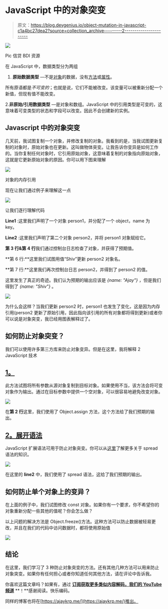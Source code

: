 # JavaScript 中的对象突变

> 原文：<https://blog.devgenius.io/object-mutation-in-javascript-c1a4bc27dea2?source=collection_archive---------2----------------------->

![](img/9bbf900ea08b5316612a70ed3f34c807.png)

Pic 信贷 BDI 资源

在 JavaScript 中，数据类型分为两组

1.  **原始数据类型** —不是[对象](https://developer.mozilla.org/en-US/docs/Glossary/Object)的数据，没有[方法](https://developer.mozilla.org/en-US/docs/Glossary/Method)或[属性](https://developer.mozilla.org/en-US/docs/Glossary/property/JavaScript)。

所有原语都是*不可变的*；也就是说，它们不能被改变。该变量可以被重新分配一个新值，但现有值不能改变。

2.**非原始/引用数据类型** —是对象和数组。JavaScript 中的引用类型是可变的，这意味着可变类型的状态和字段可以改变。因此不会创建新的实例。

## Javascript 中的对象突变

几天前，我试图复制一个对象，并修改复制的对象。我看到的是，当我试图更新复制的对象时，原始对象也在更新。这叫做物体突变。让我告诉你变异是如何工作的。当你复制任何对象时，它引用原始对象，这意味着复制的对象指向原始对象，这就是它更新原始对象的原因。你可以用下图来理解

![](img/aa7465c269379e3f0130fdbc048c13f7.png)

对象的内存引用

现在让我们通过例子来理解这一点

![](img/b97cbfbd8f8a1eb5a4a356ae17441bba.png)

让我们逐行理解代码

**Line1** :这里我们声明了一个对象 person1，并分配了一个 object，name 为 key。

**Line2** :这里我们声明了第二个对象 person2，并将 person1 对象赋给它。

**第 3 行&第 4 行**我们通过控制台日志检查了对象，并获得了预期值。

**第 6 行:**这里我们试图用值“Shiv”更新 person2 对象名。

**第 7 行:**这里我们再次控制台日志 person2，并得到了 person2 的值。

这里发生了真正的奇迹。我们认为预期的输出应该是 *{name: "Ajay"}* ，但是我们得到了 *{name: "Shiv"}* 。

![](img/7eddbb82b689fd9c98fe63e10f0c49f4.png)

为什么会这样？当我们更新 person2 时，person1 也发生了变化，这是因为内存引用(person2 更新了原始引用，因此指向该引用的所有对象都将得到更新)或者你可以说是对象突变，我已经用图表解释过了。

## 如何防止对象突变？

我们可以使用许多第三方库来防止对象变异。但是在这里，我将解释 2 JavaScript 技术

## [**1。**](https://developer.mozilla.org/en-US/docs/Web/JavaScript/Reference/Global_Objects/Object/assign)

此方法试图将所有参数从源对象复制到目标对象。如果使用不当，该方法会将可变对象作为输出。通过在目标参数中提供一个空对象，可以很容易地避免改变对象。

![](img/17eab1eca855c68d7e65b2cd94a46204.png)

在**第 2 行**这里，我们使用了 Object.assign 方法，这个方法给了我们预期的输出。

## [**2。展开语法**](https://developer.mozilla.org/en-US/docs/Web/JavaScript/Reference/Operators/Spread_syntax)

JavaScript 扩展语法可用于防止对象突变。你可以从[这里](https://developer.mozilla.org/en-US/docs/Web/JavaScript/Reference/Operators/Spread_syntax)了解更多关于 spread 语法的知识。

![](img/70edad1a9fb78f148043678b7d6b2d09.png)

在这里的 **line2** 中，我们使用了 spread 语法，这给了我们预期的输出。

## **如何防止单个对象上的变异？**

在上面的例子中，我们试图修改 const 对象。如果你有一个要求，你不希望你的对象重新分配一些其他的值呢？你会怎么做？

以上问题的解决方法是 Object.freeze()方法。这种方法可以防止数据被轻易更改，并且在我们的代码中访问数据时，都将使用原始值

![](img/ecac87c09cc35dc4fb974d40e07a6d36.png)

## **结论**

在这里，我们学习了 3 种防止对象突变的方法。还有其他几种方法可以用来防止对象突变。如果你有任何担心或者你知道任何其他方法，请在评论中告诉我。

你喜欢这篇文章吗？如果有，通过 [**订阅获取更多类似内容解码，我们的 YouTube 频道**](https://www.youtube.com/@codingwithkrpajay?sub_confirmation=1) **！**感谢阅读。快乐编码。

同样的博客也将在[https://ajaykrp.me/](https://ajaykrp.me/)推出。